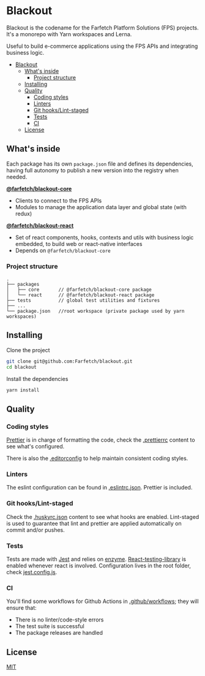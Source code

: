 # Blackout

Blackout is the codename for the Farfetch Platform Solutions (FPS) projects. It's a monorepo with Yarn workspaces and Lerna.

Useful to build e-commerce applications using the FPS APIs and integrating business logic.

- [Blackout](#blackout)
  - [What's inside](#whats-inside)
    - [Project structure](#project-structure)
  - [Installing](#installing)
  - [Quality](#quality)
    - [Coding styles](#coding-styles)
    - [Linters](#linters)
    - [Git hooks/Lint-staged](#git-hookslint-staged)
    - [Tests](#tests)
    - [CI](#ci)
  - [License](#license)

## What's inside

Each package has its own `package.json` file and defines its dependencies, having full autonomy to publish a new version into the registry when needed.

[**@farfetch/blackout-core**](packages/core)

- Clients to connect to the FPS APIs
- Modules to manage the application data layer and global state (with redux)

[**@farfetch/blackout-react**](packages/react)

- Set of react components, hooks, contexts and utils with business logic embedded, to build web or react-native interfaces
- Depends on `@farfetch/blackout-core`

### Project structure

```
.
├── packages
│   ├── core       // @farfetch/blackout-core package
│   └── react      // @farfetch/blackout-react package
├── tests          // global test utilities and fixtures
├── ...
└── package.json   //root workspace (private package used by yarn workspaces)
```

## Installing

Clone the project

```sh
git clone git@github.com:Farfetch/blackout.git
cd blackout
```

Install the dependencies

```sh
yarn install
```

## Quality

### Coding styles

[Prettier](https://prettier.io/) is in charge of formatting the code, check the [.prettierrc](.prettierrc) content to see what's configured.

There is also the [.editorconfig](.editorconfig) to help maintain consistent coding styles.

### Linters

The eslint configuration can be found in [.eslintrc.json](.eslintrc.json). Prettier is included.

### Git hooks/Lint-staged

Check the [.huskyrc.json](.huskyrc.json) content to see what hooks are enabled. Lint-staged is used to guarantee that lint and prettier are applied automatically on commit and/or pushes.

### Tests

Tests are made with [Jest](https://jestjs.io/) and relies on [enzyme](https://enzymejs.github.io/enzyme/). [React-testing-library](https://testing-library.com/) is enabled whenever react is involved. Configuration lives in the root folder, check [jest.config.js](jest.config.js).

### CI

You'll find some workflows for Github Actions in [.github/workflows](.github/workflows); they will ensure that:

- There is no linter/code-style errors
- The test suite is successful
- The package releases are handled

## License

[MIT](LICENSE)
